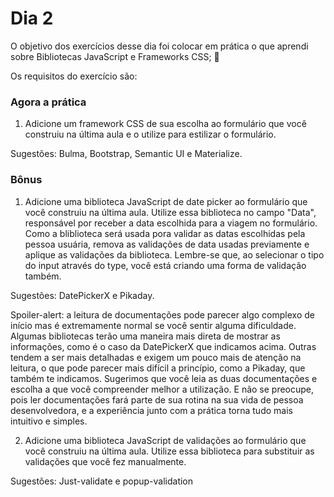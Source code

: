 # Dia 2

O objetivo dos exercícios desse dia foi colocar em prática o que aprendi sobre Bibliotecas JavaScript e Frameworks CSS; 🚀 

Os requisitos do exercício são:

### Agora a prática

1. Adicione um framework CSS de sua escolha ao formulário que você construiu na última aula e o utilize para estilizar o formulário.

  Sugestões: Bulma, Bootstrap, Semantic UI e Materialize.

### Bônus

1. Adicione uma biblioteca JavaScript de date picker ao formulário que você construiu na última aula. Utilize essa biblioteca no campo "Data", responsável por receber a data escolhida para a viagem no formulário. Como a bliblioteca será usada pora validar as datas escolhidas pela pessoa usuária, remova as validações de data usadas previamente e aplique as validações da biblioteca. Lembre-se que, ao selecionar o tipo do input através do type, você está criando uma forma de validação também.

  Sugestões: DatePickerX e Pikaday.

  Spoiler-alert: a leitura de documentações pode parecer algo complexo de início mas é extremamente normal se você sentir alguma dificuldade. Algumas bibliotecas terão uma maneira mais direta de mostrar as informações, como é o caso da DatePickerX que indicamos acima. Outras tendem a ser mais detalhadas e exigem um pouco mais de atenção na leitura, o que pode parecer mais difícil a princípio, como a Pikaday, que também te indicamos. Sugerimos que você leia as duas documentações e escolha a que você compreender melhor a utilização. E não se preocupe, pois ler documentações fará parte de sua rotina na sua vida de pessoa desenvolvedora, e a experiência junto com a prática torna tudo mais intuitivo e simples.

2. Adicione uma biblioteca JavaScript de validações ao formulário que você construiu na última aula. Utilize essa biblioteca para substituir as validações que você fez manualmente.

  Sugestões: Just-validate e popup-validation
